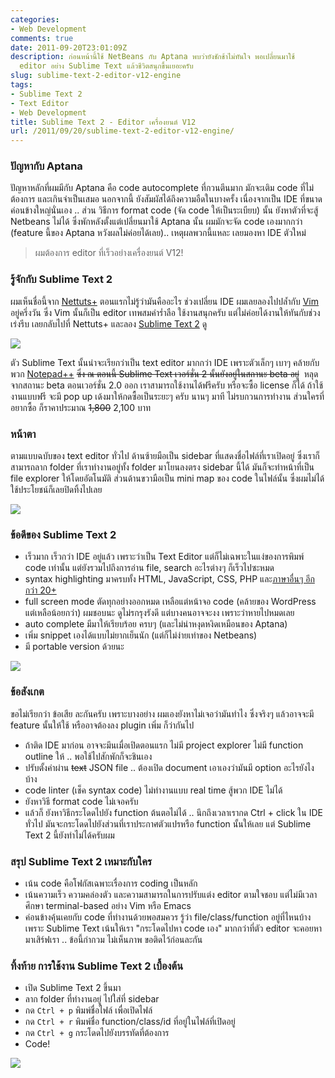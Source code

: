 ```yaml
---
categories:
- Web Development
comments: true
date: 2011-09-20T23:01:09Z
description: ก่อนหน้านี้ใช้ NetBeans กับ Aptana พบว่ายังชักช้าไม่ทันใจ พอเปลี่ยนมาใช้
  editor อย่าง Sublime Text แล้วชีวิตสนุกขึ้นเยอะครับ
slug: sublime-text-2-editor-v12-engine
tags:
- Sublime Text 2
- Text Editor
- Web Development
title: Sublime Text 2 - Editor เครื่องยนต์ V12
url: /2011/09/20/sublime-text-2-editor-v12-engine/
---
```


### ปัญหากับ Aptana

ปัญหาหลักที่ผมมีกับ Aptana คือ code autocomplete ที่กวนตีนมาก มักจะเติม code ที่ไม่ต้องการ และเกินจำเป็นเสมอ นอกจากนี้ ยังสัมผัสได้ถึงความอืดในบางครั้ง เนื่องจากเป็น IDE ที่ขนาดค่อนข้างใหญ่นั่นเอง .. ส่วน วิธีการ format code (จัด code ให้เป็นระเบียบ) นั้น ยังหาตัวที่จะสู้ Netbeans ไม่ได้ ซึ่งพักหลังตั้งแต่เปลี่ยนมาใช้ Aptana นั้น ผมมักจะจัด code เองมากกว่า (feature นี้ของ Aptana หวังผลไม่ค่อยได้เลย).. เหตุผลพวกนี้แหละ เลยมองหา IDE ตัวใหม่

> ผมต้องการ editor ที่เร็วอย่างเครื่องยนต์ V12!

### รู้จักกับ Sublime Text 2

ผมเห็นชื่อนี้จาก [Nettuts+](http://net.tutsplus.com/tutorials/tools-and-tips/sublime-text-2-tips-and-tricks/) ตอนแรกไม่รู้ว่ามันคืออะไร ช่วงเปลี่ยน IDE ผมเลยลองไปปล้ำกับ [Vim](http://www.vim.org/) อยู่ครึ่งวัน ซึ่ง Vim นั้นก็เป็น editor เทพสมคำร่ำลือ ใช้งานสนุกครับ แต่ไม่ค่อยได้งานให้ทันกับช่วงเร่งรีบ เลยกลับไปที่ Nettuts+ และลอง [Sublime Text 2](http://www.sublimetext.com/) ดู

[![](https://files.armno.in.th/uploads/2011/09/sublime_website-600x472.png)](https://files.armno.in.th/uploads/2011/09/sublime_website.png)

ตัว Sublime Text นั้นน่าจะเรียกว่าเป็น text editor มากกว่า IDE เพราะตัวเล็กๆ เบาๆ คล้ายกับพวก [Notepad++](http://notepad-plus-plus.org/) <del>ซึ่ง ณ ตอนนี้ Sublime Text เวอร์ชั่น 2 นั้นยังอยู่ในสถานะ beta อยู่</del>  หลุดจากสถานะ beta ตอนเวอร์ชั่น 2.0 ออก เราสามารถใช้งานได้ฟรีครับ หรือจะซื้อ license ก็ได้ ถ้าใช้งานแบบฟรี จะมี pop up เด้งมาให้กดซื้อเป็นระยะๆ ครับ นานๆ มาที ไม่รบกวนการทำงาน ส่วนใครที่อยากซื้อ ก็ราคาประมาณ <del>1,800</del> 2,100 บาท

### หน้าตา

ตามแบบฉบับของ text editor ทั่วไป ด้านซ้ายมือเป็น sidebar ที่แสดงชื่อไฟล์ที่เราเปิดอยู่ ซึ่งเราก็สามารถลาก folder ที่เราทำงานอยู่ทั้ง folder มาโยนลงตรง sidebar นี้ได้ มันก็จะทำหน้าที่เป็น file explorer ให้โดยอัตโนมัติ ส่วนด้านขวามือเป็น mini map ของ code ในไฟล์นั้น ซึ่งผมไม่ได้ใช้ประโยชน์ก็เลยปิดทิ้งไปเลย

[![](https://files.armno.in.th/uploads/2011/09/sublime_interface_overview-600x333.png)](https://files.armno.in.th/uploads/2011/09/sublime_interface_overview.png)

### ข้อดีของ Sublime Text 2

* เร็วมาก เร็วกว่า IDE อยู่แล้ว เพราะว่าเป็น Text Editor แต่ก็ไม่เฉพาะในแง่ของการพิมพ์ code เท่านั้น แต่ยังรวมไปถึงการอ่าน file, search อะไรต่างๆ ก็เร็วไปซะหมด
* syntax highlighting มาครบทั้ง HTML, JavaScript, CSS, PHP และ[ภาษาอื่นๆ อีกกว่า 20+](http://www.sublimetext.com/features)
* full screen mode ตัดทุกอย่างออกหมด เหลือแต่หน้าจอ code (คล้ายของ WordPress แต่เหลือน้อยกว่า) ผมชอบนะ ดูไม่รกรุงรังดี แต่บางคนอาจจะงง เพราะว่าหายไปหมดเลย
* auto complete มีมาให้เรียบร้อย ครบๆ (และไม่น่าหงุดหงิดเหมือนของ Aptana)
* เพิ่ม snippet เองได้แบบไม่ยากเย็นนัก (แต่ก็ไม่ง่ายเท่าของ Netbeans)
* มี portable version ด้วยนะ

[![](https://files.armno.in.th/uploads/2011/09/sublime_fullscreen-600x337.png)](https://files.armno.in.th/uploads/2011/09/sublime_fullscreen.png)

### ข้อสังเกต

ขอไม่เรียกว่า ข้อเสีย ละกันครับ เพราะบางอย่าง ผมเองยังหาไม่เจอว่ามันทำไง ซึ่งจริงๆ แล้วอาจจะมี feature นั้นให้ใช้ หรืออาจต้องลง plugin เพิ่ม ก็ว่ากันไป

* ถ้าติด IDE มาก่อน อาจจะมึนเมื่อเปิดตอนแรก ไม่มี project explorer ไม่มี function outline ให้ .. พอใช้ไปสักพักก็จะชินเอง
* ปรับตั้งค่าผ่าน <del>text</del> JSON file .. ต้องเปิด document เอาเองว่ามันมี option อะไรยังไงบ้าง
* code linter (เช็ค syntax code) ไม่ทำงานแบบ real time สู้พวก IDE ไม่ได้
* ยังหาวิธี format code ไม่เจอครับ
* แล้วก็ ยังหาวิธีกระโดดไปยัง function ต้นตอไม่ได้ .. นึกถึงเวลาเรากด Ctrl + click ใน IDE ทั่วไป มันจะกระโดดไปยังส่วนที่เราประกาศตัวแปรหรือ function นั้นให้เลย แต่ Sublime Text 2 นี้ยังทำไม่ได้ครับผม

### สรุป Sublime Text 2 เหมาะกับใคร

* เน้น code คือโฟกัสเฉพาะเรื่องการ coding เป็นหลัก
* เน้นความเร็ว ความคล่องตัว และความสามารถในการปรับแต่ง editor ตามใจชอบ แต่ไม่มีเวลาศึกษา terminal-based อย่าง Vim หรือ Emacs
* ค่อนข้างคุ้นเคยกับ code ที่ทำงานด้วยพอสมควร รู้ว่า file/class/function อยู่ที่ไหนบ้าง เพราะ Sublime Text เน้นให้เรา "กระโดดไปหา code เอง" มากกว่าที่ตัว editor จะคอยหามาเสิร์ฟเรา .. ข้อนี้กำกวม ไม่เห็นภาพ ขอติดไว้ก่อนละกัน

### ทิ้งท้าย การใช้งาน Sublime Text 2 เบื้องต้น

* เปิด Sublime Text 2 ขึ้นมา
* ลาก folder ที่ทำงานอยู่ ไปใส่ที่ sidebar
* กด `Ctrl + p` พิมพ์ชื่อไฟล์ เพื่อเปิดไฟล์
* กด `Ctrl + r` พิมพ์ชื่อ function/class/id ที่อยู่ในไฟล์ที่เปิดอยู่
* กด `Ctrl + g` กระโดดไปยังบรรทัดที่ต้องการ
* Code!

[![](https://files.armno.in.th/uploads/2011/09/sublime_search-600x354.png)](https://files.armno.in.th/uploads/2011/09/sublime_search.png)
